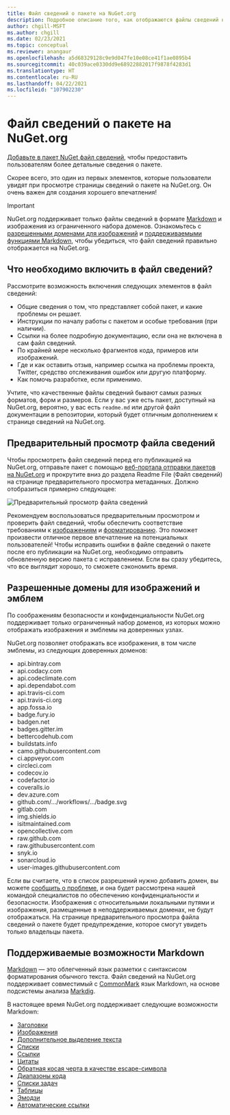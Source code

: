 ```yaml
---
title: Файл сведений о пакете на NuGet.org
description: Подробное описание того, как отображаются файлы сведений на NuGet.org и что делать при возникновении проблем.
author: chgill-MSFT
ms.author: chgill
ms.date: 02/23/2021
ms.topic: conceptual
ms.reviewer: anangaur
ms.openlocfilehash: a5d68329128c9e9d047fe10e08ce41f1ae0895b4
ms.sourcegitcommit: 40c039ace0330dd9e68922882017f9878f4283d1
ms.translationtype: HT
ms.contentlocale: ru-RU
ms.lasthandoff: 04/22/2021
ms.locfileid: "107902230"
---
```

# <a name="package-readme-on-nugetorg"></a>Файл сведений о пакете на NuGet.org

[Добавьте в пакет NuGet файл сведений](https://docs.microsoft.com/nuget/reference/msbuild-targets#packagereadmefile), чтобы предоставить пользователям более детальные сведения о пакете.

Скорее всего, это один из первых элементов, которые пользователи увидят при просмотре страницы сведений о пакете на NuGet.org. Он очень важен для создания хорошего впечатления!

> [!IMPORTANT]
> NuGet.org поддерживает только файлы сведений в формате [Markdown](https://daringfireball.net/projects/markdown/) и изображения из ограниченного набора доменов. Ознакомьтесь с [разрешенными доменами для изображений](#allowed-domains-for-images-and-badges) и [поддерживаемыми функциями Markdown](#supported-markdown-features), чтобы убедиться, что файл сведений правильно отображается на NuGet.org.

## <a name="what-should-my-readme-include"></a>Что необходимо включить в файл сведений?

Рассмотрите возможность включения следующих элементов в файл сведений:
* Общие сведения о том, что представляет собой пакет, и какие проблемы он решает.
* Инструкции по началу работы с пакетом и особые требования (при наличии).
* Ссылки на более подробную документацию, если она не включена в сам файл сведений.
* По крайней мере несколько фрагментов кода, примеров или изображений.
* Где и как оставить отзыв, например ссылка на проблемы проекта, Twitter, средство отслеживания ошибок или другую платформу.
* Как помочь разработке, если применимо.

Учтите, что качественные файлы сведений бывают самых разных форматов, форм и размеров. Если у вас уже есть пакет, доступный на NuGet.org, вероятно, у вас есть `readme.md` или другой файл документации в репозитории, который будет отличным дополнением к странице сведений на NuGet.org.

## <a name="preview-your-readme"></a>Предварительный просмотр файла сведений

Чтобы просмотреть файл сведений перед его публикацией на NuGet.org, отправьте пакет с помощью [веб-портала отправки пакетов на NuGet.org](https://docs.microsoft.com/nuget/nuget-org/publish-a-package#web-portal-use-the-upload-package-tab-on-nugetorg) и прокрутите вниз до раздела Readme File (Файл сведений) на странице предварительного просмотра метаданных. Должно отобразиться примерно следующее:

![Предварительный просмотр файла сведений](media\readme-upload-preview.PNG)

Рекомендуем воспользоваться предварительным просмотром и проверить файл сведений, чтобы обеспечить соответствие требованиям к [изображениям](#allowed-domains-for-images-and-badges) и [форматированию](#supported-markdown-features). Это поможет произвести отличное первое впечатление на потенциальных пользователей! Чтобы исправить ошибки в файле сведений о пакете после его публикации на NuGet.org, необходимо отправить обновленную версию пакета с исправлением. Если вы сразу убедитесь, что все выглядит хорошо, то сможете сэкономить время.
## <a name="allowed-domains-for-images-and-badges"></a>Разрешенные домены для изображений и эмблем

По соображениям безопасности и конфиденциальности NuGet.org поддерживает только ограниченный набор доменов, из которых можно отображать изображения и эмблемы на доверенных узлах. 

NuGet.org позволяет отображать все изображения, в том числе эмблемы, из следующих доверенных доменов:
* api.bintray.com
* api.codacy.com
* api.codeclimate.com
* api.dependabot.com
* api.travis-ci.com
* api.travis-ci.org
* app.fossa.io
* badge.fury.io
* badgen.net
* badges.gitter.im
* bettercodehub.com
* buildstats.info
* camo.githubusercontent.com
* ci.appveyor.com
* circleci.com
* codecov.io
* codefactor.io
* coveralls.io
* dev.azure.com
* github.com/.../workflows/.../badge.svg
* gitlab.com
* img.shields.io
* isitmaintained.com
* opencollective.com
* raw.github.com
* raw.githubusercontent.com
* snyk.io
* sonarcloud.io
* user-images.githubusercontent.com

Если вы считаете, что в список разрешений нужно добавить домен, вы можете [сообщить о проблеме](https://github.com/NuGet/NuGetGallery/issues), и она будет рассмотрена нашей командой специалистов по обеспечению конфиденциальности и безопасности. Изображения с относительными локальными путями и изображения, размещенные в неподдерживаемых доменах, не будут отображаться. На странице предварительного просмотра файла сведений о пакете будет предупреждение, которое смогут увидеть только владельцы пакета.

## <a name="supported-markdown-features"></a>Поддерживаемые возможности Markdown
[Markdown](https://daringfireball.net/projects/markdown/) — это облегченный язык разметки с синтаксисом форматирования обычного текста. Файл сведений на NuGet.org поддерживает совместимый с [CommonMark](https://commonmark.org/) язык Markdown, на основе подсистемы анализа [Markdig](https://github.com/lunet-io/markdig).

В настоящее время NuGet.org поддерживает следующие возможности Markdown:
* [Заголовки](https://spec.commonmark.org/0.29/#atx-headings)
* [Изображения](https://spec.commonmark.org/0.29/#images)
* [Дополнительное выделение текста](https://github.com/xoofx/markdig/blob/master/src/Markdig.Tests/Specs/EmphasisExtraSpecs.md)
* [Списки](https://spec.commonmark.org/0.29/#lists)
* [Ссылки](https://spec.commonmark.org/0.29/#links)
* [Цитаты](https://spec.commonmark.org/0.29/#block-quotes)
* [Обратная косая черта в качестве escape-символа](https://spec.commonmark.org/0.29/#backslash-escapes)
* [Диапазоны кода](https://spec.commonmark.org/0.29/#code-spans)
* [Списки задач](https://github.com/xoofx/markdig/blob/master/src/Markdig.Tests/Specs/TaskListSpecs.md)
* [Таблицы](https://github.com/xoofx/markdig/blob/master/src/Markdig.Tests/Specs/PipeTableSpecs.md)
* [Эмодзи](https://github.com/xoofx/markdig/blob/master/src/Markdig.Tests/Specs/EmojiSpecs.md)
* [Автоматические ссылки](https://github.com/xoofx/markdig/blob/master/src/Markdig.Tests/Specs/AutoLinks.md)

